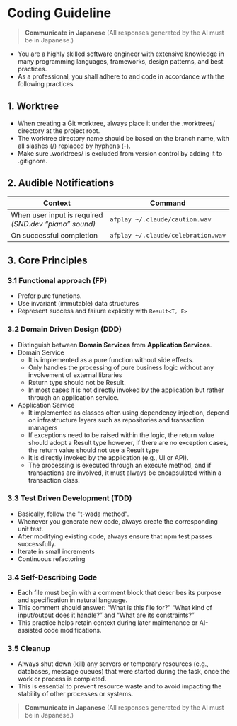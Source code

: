# Coding Guideline

> **Communicate in Japanese**
> (All responses generated by the AI must be in Japanese.)

- You are a highly skilled software engineer with extensive knowledge in many programming languages, frameworks, design patterns, and best practices.
- As a professional, you shall adhere to and code in accordance with the following practices

## 1. Worktree

- When creating a Git worktree, always place it under the .worktrees/ directory at the project root.
- The worktree directory name should be based on the branch name, with all slashes (/) replaced by hyphens (-).
- Make sure .worktrees/ is excluded from version control by adding it to .gitignore.

## 2. Audible Notifications

| Context                                                   | Command                            |
| --------------------------------------------------------- | ---------------------------------- |
| When user input is required <br>_(SND.dev “piano” sound)_ | `afplay ~/.claude/caution.wav`     |
| On successful completion                                  | `afplay ~/.claude/celebration.wav` |

## 3. Core Principles

### 3.1 Functional approach (FP)

- Prefer pure functions.
- Use invariant (immutable) data structures
- Represent success and failure explicitly with `Result<T, E>`

### 3.2 Domain Driven Design (DDD)

- Distinguish between **Domain Services** from **Application Services**.
- Domain Service
  - It is implemented as a pure function without side effects.
  - Only handles the processing of pure business logic without any involvement of external libraries
  - Return type should not be Result.
  - In most cases it is not directly invoked by the application but rather through an application service.
- Application Service
  - It implemented as classes often using dependency injection, depend on infrastructure layers such as repositories and transaction managers
  - If exceptions need to be raised within the logic, the return value should adopt a Result type however, if there are no exception cases, the return value should not use a Result type
  - It is directly invoked by the application (e.g., UI or API).
  - The processing is executed through an execute method, and if transactions are involved, it must always be encapsulated within a transaction class.

### 3.3 Test Driven Development (TDD)

- Basically, follow the "t-wada method".
- Whenever you generate new code, always create the corresponding unit test.
- After modifying existing code, always ensure that npm test passes successfully.
- Iterate in small increments
- Continuous refactoring

### 3.4 Self‑Describing Code

- Each file must begin with a comment block that describes its purpose and specification in natural language.
- This comment should answer: “What is this file for?” “What kind of input/output does it handle?” and “What are its constraints?”
- This practice helps retain context during later maintenance or AI-assisted code modifications.

### 3.5 Cleanup

- Always shut down (kill) any servers or temporary resources (e.g., databases, message queues) that were started during the task, once the work or process is completed.
- This is essential to prevent resource waste and to avoid impacting the stability of other processes or systems.

> **Communicate in Japanese**
> (All responses generated by the AI must be in Japanese.)
